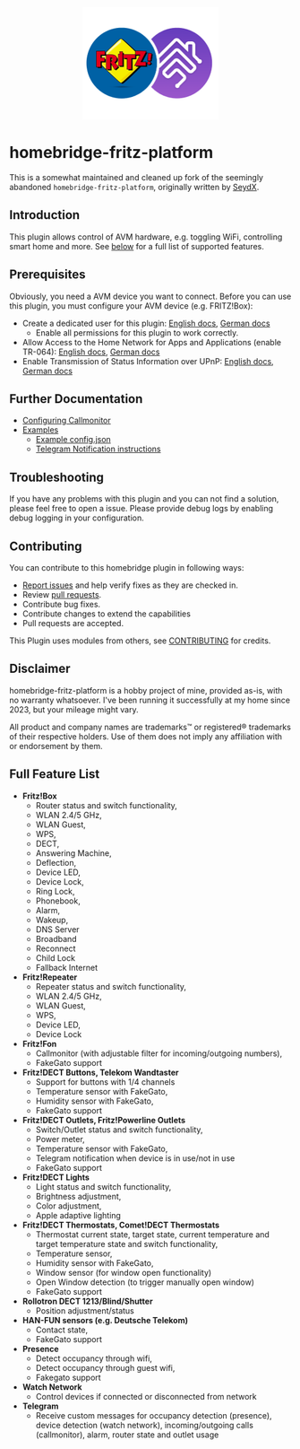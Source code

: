 <p align="center">
    <img src="https://github.com/fox34/homebridge-fritz-platform/blob/master/docs/images/fb_logo.png" height="200">
</p>

# homebridge-fritz-platform

This is a somewhat maintained and cleaned up fork of the seemingly abandoned `homebridge-fritz-platform`, originally written by [SeydX](https://github.com/seydx).

## Introduction

This plugin allows control of AVM hardware, e.g. toggling WiFi, controlling smart home and more.
See [below](#full-feature-list) for a full list of supported features.


## Prerequisites

Obviously, you need a AVM device you want to connect.
Before you can use this plugin, you must configure your AVM device (e.g. FRITZ!Box):

- Create a dedicated user for this plugin: [English docs](https://fritzhelp.avm.de/help/en/FRITZ-Box-7590/avm/024p1/hilfe_system_userkonto), [German docs](https://fritzhelp.avm.de/help/de/FRITZ-Box-7590/avm/024p1/hilfe_system_userkonto)
  * Enable all permissions for this plugin to work correctly. <!-- TODO: Check which permissions are really necessary for which features. -->
- Allow Access to the Home Network for Apps and Applications (enable TR-064): [English docs](https://fritzhelp.avm.de/help/en/FRITZ-Box-7590/avm/024p1/hilfe_netzwerk_freigabe_apps), [German docs](https://fritzhelp.avm.de/help/de/FRITZ-Box-7590/avm/024p1/hilfe_netzwerk_freigabe_apps)
- Enable Transmission of Status Information over UPnP: [English docs](https://fritzhelp.avm.de/help/en/FRITZ-Box-7590/avm/024p1/hilfe_statusinfo_upnp_uebertragen), [German docs](https://fritzhelp.avm.de/help/de/FRITZ-Box-7590/avm/024p1/hilfe_statusinfo_upnp_uebertragen)


## Further Documentation

- [Configuring Callmonitor](https://github.com/fox34/homebridge-fritz-platform/blob/master/docs/Callmonitor.md)
- <u>Examples</u>
   * [Example config.json](https://github.com/fox34/homebridge-fritz-platform/blob/master/example/example-config.json)
   * [Telegram Notification instructions](https://github.com/fox34/homebridge-fritz-platform/blob/master/docs/Telegram.md)


## Troubleshooting

If you have any problems with this plugin and you can not find a solution, please feel free to open a issue.
Please provide debug logs by enabling debug logging in your configuration.


## Contributing

You can contribute to this homebridge plugin in following ways:

- [Report issues](https://github.com/fox34/homebridge-fritz-platform/issues) and help verify fixes as they are checked in.
- Review [pull requests](https://github.com/fox34/homebridge-fritz-platform/pulls).
- Contribute bug fixes.
- Contribute changes to extend the capabilities
- Pull requests are accepted.

This Plugin uses modules from others, see [CONTRIBUTING](https://github.com/fox34/homebridge-fritz-platform/blob/master/CONTRIBUTING.md) for credits.


## Disclaimer

homebridge-fritz-platform is a hobby project of mine, provided as-is, with no warranty whatsoever.
I've been running it successfully at my home since 2023, but your mileage might vary.

All product and company names are trademarks™ or registered® trademarks of their respective holders.
Use of them does not imply any affiliation with or endorsement by them.


## Full Feature List

- **Fritz!Box**
  - Router status and switch functionality,
  - WLAN 2.4/5 GHz,
  - WLAN Guest,
  - WPS,
  - DECT,
  - Answering Machine,
  - Deflection,
  - Device LED,
  - Device Lock,
  - Ring Lock,
  - Phonebook,
  - Alarm,
  - Wakeup,
  - DNS Server
  - Broadband
  - Reconnect
  - Child Lock
  - Fallback Internet
- **Fritz!Repeater**
  - Repeater status and switch functionality,
  - WLAN 2.4/5 GHz,
  - WLAN Guest,
  - WPS,
  - Device LED,
  - Device Lock
- **Fritz!Fon**
  - Callmonitor (with adjustable filter for incoming/outgoing numbers),
  - FakeGato support
- **Fritz!DECT Buttons, Telekom Wandtaster**
  - Support for buttons with 1/4 channels
  - Temperature sensor with FakeGato,
  - Humidity sensor with FakeGato,
  - FakeGato support
- **Fritz!DECT Outlets, Fritz!Powerline Outlets**
  - Switch/Outlet status and switch functionality,
  - Power meter,
  - Temperature sensor with FakeGato,
  - Telegram notification when device is in use/not in use
  - FakeGato support
- **Fritz!DECT Lights**
  - Light status and switch functionality,
  - Brightness adjustment,
  - Color adjustment,
  - Apple adaptive lighting
- **Fritz!DECT Thermostats, Comet!DECT Thermostats**
  - Thermostat current state, target state, current temperature and target temperature state and switch functionality,
  - Temperature sensor,
  - Humidity sensor with FakeGato,
  - Window sensor (for window open functionality)
  - Open Window detection (to trigger manually open window)
  - FakeGato support
- **Rollotron DECT 1213/Blind/Shutter**
  - Position adjustment/status
- **HAN-FUN sensors (e.g. Deutsche Telekom)**
  - Contact state,
  - FakeGato support
- **Presence**
  - Detect occupancy through wifi,
  - Detect occupancy through guest wifi,
  - Fakegato support
- **Watch Network**
  - Control devices if connected or disconnected from network
- **Telegram**
  - Receive custom messages for occupancy detection (presence), device detection (watch network), incoming/outgoing calls (callmonitor), alarm, router state and outlet usage

